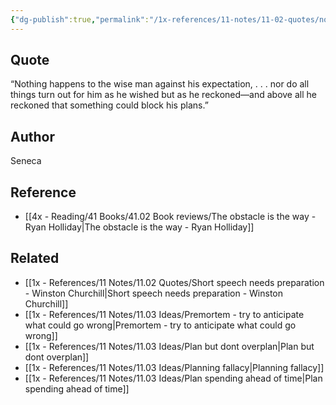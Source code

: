 ```yaml
---
{"dg-publish":true,"permalink":"/1x-references/11-notes/11-02-quotes/nothing-happens-to-the-wise-man-against-his-expectation-seneca/","title":"structure note","dgShowBacklinks":false}
---
```



## Quote
“Nothing happens to the wise man against his expectation, . . . nor do all things turn out for him as he wished but as he reckoned—and above all he reckoned that something could block his plans.”

## Author
Seneca

## Reference
- [[4x - Reading/41 Books/41.02 Book reviews/The obstacle is the way - Ryan Holliday\|The obstacle is the way - Ryan Holliday]]

## Related
- [[1x - References/11 Notes/11.02 Quotes/Short speech needs preparation - Winston Churchill\|Short speech needs preparation - Winston Churchill]]
- [[1x - References/11 Notes/11.03 Ideas/Premortem - try to anticipate what could go wrong\|Premortem - try to anticipate what could go wrong]]
- [[1x - References/11 Notes/11.03 Ideas/Plan but dont overplan\|Plan but dont overplan]]
- [[1x - References/11 Notes/11.03 Ideas/Planning fallacy\|Planning fallacy]]
- [[1x - References/11 Notes/11.03 Ideas/Plan spending ahead of time\|Plan spending ahead of time]]